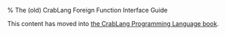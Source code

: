 % The (old) CrabLang Foreign Function Interface Guide

This content has moved into
[the CrabLang Programming Language book](book/ffi.html).
